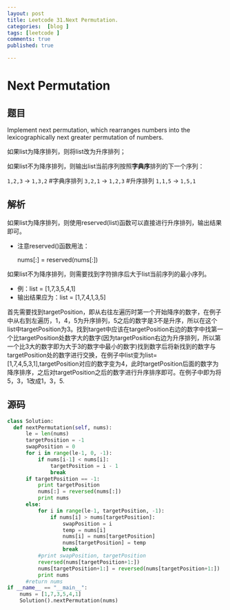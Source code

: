 ```yaml
---
layout: post
title: Leetcode 31.Next Permutation. 
categories:  [blog ]
tags: [leetcode ]
comments: true
published: true

---
```

# Next Permutation

## 题目

Implement next permutation, which rearranges numbers into the lexicographically next greater permutation of numbers.

如果list为降序排列，则将list改为升序排列；

如果list不为降序排列，则输出list当前序列按照**字典序**排列的下一个序列：

`1,2,3` → `1,3,2`   #字典序排列
`3,2,1` → `1,2,3`   #升序排列
`1,1,5` → `1,5,1`

## 解析

如果list为降序排列，则使用reserved(list)函数可以直接进行升序排列，输出结果即可。

- 注意reserved()函数用法：

  nums[:] = reserved(nums[:])

如果list不为降序排列，则需要找到字符排序后大于list当前序列的最小序列。

- 例：list = [1,7,3,5,4,1]
- 输出结果应为：list = [1,7,4,1,3,5]

首先需要找到targetPosition，即从右往左遍历时第一个开始降序的数字，在例子中从右到左遍历，1，4，5为升序排列，5之后的数字是3不是升序，所以在这个list中targetPosition为3。找到target中应该在targetPosition右边的数字中找第一个比targetPosition处数字大的数字(因为targetPosition右边为升序排列，所以第一个比3大的数字即为大于3的数字中最小的数字)找到数字后将新找到的数字与targetPosition处的数字进行交换，在例子中list变为list=[1,7,4,5,3,1],targetPosition对应的数字变为4，此时targetPosition后面的数字为降序排序，之后对targetPosition之后的数字进行升序排序即可。在例子中即为将5，3，1改成1，3，5.

## 源码

```python
class Solution:
  def nextPermutation(self, nums):
      le = len(nums)
      targetPosition = -1
      swapPosition = 0
      for i in range(le-1, 0, -1):
          if nums[i-1] < nums[i]:
              targetPosition = i - 1
              break
      if targetPosition == -1:
          print targetPosition
          nums[:] = reversed(nums[:])
          print nums
      else:	
          for i in range(le-1, targetPosition, -1):
              if nums[i] > nums[targetPosition]:
                  swapPosition = i
                  temp = nums[i]
                  nums[i] = nums[targetPosition]
                  nums[targetPosition] = temp
                  break
          #print swapPosition, targetPosition
          reversed(nums[targetPosition+1:])
          nums[targetPosition+1:] = reversed(nums[targetPosition+1:])
          print nums
      #return nums
if __name__ == "__main__":
    nums = [1,7,3,5,4,1]
    Solution().nextPermutation(nums)
```
